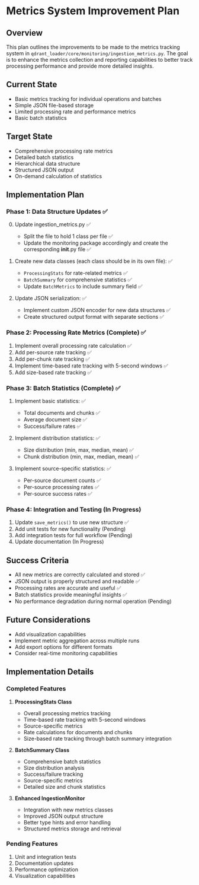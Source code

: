 # Metrics System Improvement Plan

## Overview

This plan outlines the improvements to be made to the metrics tracking system in `qdrant_loader/core/monitoring/ingestion_metrics.py`. The goal is to enhance the metrics collection and reporting capabilities to better track processing performance and provide more detailed insights.

## Current State

- Basic metrics tracking for individual operations and batches
- Simple JSON file-based storage
- Limited processing rate and performance metrics
- Basic batch statistics

## Target State

- Comprehensive processing rate metrics
- Detailed batch statistics
- Hierarchical data structure
- Structured JSON output
- On-demand calculation of statistics

## Implementation Plan

### Phase 1: Data Structure Updates ✅

0. Update ingestion_metrics.py ✅
   - Split the file to hold 1 class per file ✅
   - Update the monitoring package accordingly and create the corresponding __init__.py file ✅

1. Create new data classes (each class should be in its own file): ✅
   - `ProcessingStats` for rate-related metrics ✅
   - `BatchSummary` for comprehensive statistics ✅
   - Update `BatchMetrics` to include summary field ✅

2. Update JSON serialization: ✅
   - Implement custom JSON encoder for new data structures ✅
   - Create structured output format with separate sections ✅

### Phase 2: Processing Rate Metrics (Complete) ✅

1. Implement overall processing rate calculation ✅
2. Add per-source rate tracking ✅
3. Add per-chunk rate tracking ✅
4. Implement time-based rate tracking with 5-second windows ✅
5. Add size-based rate tracking ✅

### Phase 3: Batch Statistics (Complete) ✅

1. Implement basic statistics: ✅
   - Total documents and chunks ✅
   - Average document size ✅
   - Success/failure rates ✅

2. Implement distribution statistics: ✅
   - Size distribution (min, max, median, mean) ✅
   - Chunk distribution (min, max, median, mean) ✅

3. Implement source-specific statistics: ✅
   - Per-source document counts ✅
   - Per-source processing rates ✅
   - Per-source success rates ✅

### Phase 4: Integration and Testing (In Progress)

1. Update `save_metrics()` to use new structure ✅
2. Add unit tests for new functionality (Pending)
3. Add integration tests for full workflow (Pending)
4. Update documentation (In Progress)

## Success Criteria

- All new metrics are correctly calculated and stored ✅
- JSON output is properly structured and readable ✅
- Processing rates are accurate and useful ✅
- Batch statistics provide meaningful insights ✅
- No performance degradation during normal operation (Pending)

## Future Considerations

- Add visualization capabilities
- Implement metric aggregation across multiple runs
- Add export options for different formats
- Consider real-time monitoring capabilities

## Implementation Details

### Completed Features

1. __ProcessingStats Class__
   - Overall processing metrics tracking
   - Time-based rate tracking with 5-second windows
   - Source-specific metrics
   - Rate calculations for documents and chunks
   - Size-based rate tracking through batch summary integration

2. __BatchSummary Class__
   - Comprehensive batch statistics
   - Size distribution analysis
   - Success/failure tracking
   - Source-specific metrics
   - Detailed size and chunk statistics

3. __Enhanced IngestionMonitor__
   - Integration with new metrics classes
   - Improved JSON output structure
   - Better type hints and error handling
   - Structured metrics storage and retrieval

### Pending Features

1. Unit and integration tests
2. Documentation updates
3. Performance optimization
4. Visualization capabilities
